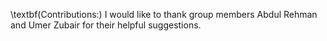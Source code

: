 \textbf(Contributions:)
I would like to thank group members Abdul Rehman and Umer Zubair for their helpful suggestions.
